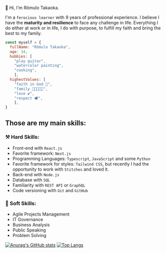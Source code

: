 👋 Hi, I'm Rômulo Takaoka.

I'm a `ferocious learner` with 9 years of professional experience.
I believe I have the **maturity and resilience** to face any challenge in life.
Everything I do either at work or in life, I do with purpose, to fulfill my faith and bring the best to my family.

``` javascript
const myself = {
  fullName: "Rômulo Takaoka",
  age: 34,
  hobbies: [ 
    "play guitar",
    "watercolor painting",
    "cooking",
    ],
  highestValues: [
    "faith in God 🙏",
    "family 👩🏼‍🦰👶🏻",
    "love 💕",
    "respect 🕊",
    ],
}
```

## Those are my main skills:
### ⚒ Hard Skills:
- Front-end with `React.js`
- Favorite framework: `Next.js`
- Programming Languages: `Typescript`, `JavaScript` and some `Python`
- Favorite framework for styles: `Tailwind CSS`, but recently I had the opportunity to work with `Stitches` and loved it.
- Back-end with `Node.js`
- Database with `SQL`
- Familiarity with `REST API` or `GraphQL`
- Code versioning with `Git` and `GitHub`

### 🤝 Soft Skills:
- Agile Projects Management
- IT Governance
- Business Analysis
- Public Speaking
- Problem Solving

[![Anurag's GitHub stats](https://github-readme-stats.vercel.app/api?username=rtakaoka&count_private=true&&theme=transparent&title_color=F0C842&text_color=777777&icon_color=e4e2e2)](https://github.com/anuraghazra/github-readme-stats)
[![Top Langs](https://github-readme-stats.vercel.app/api/top-langs/?username=anuraghazra&layout=compact&theme=transparent&title_color=F0C842&text_color=777777&icon_color=e4e2e2)](https://github.com/anuraghazra/github-readme-stats)
